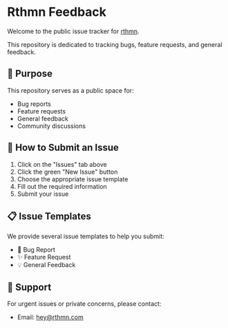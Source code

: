 # Rthmn Feedback

Welcome to the public issue tracker for [rthmn](https://rthmn.com).

This repository is dedicated to tracking bugs, feature requests, and general feedback.

## 🎯 Purpose

This repository serves as a public space for:

- Bug reports
- Feature requests
- General feedback
- Community discussions

## 🚀 How to Submit an Issue

1. Click on the "Issues" tab above
2. Click the green "New Issue" button
3. Choose the appropriate issue template
4. Fill out the required information
5. Submit your issue

## 📋 Issue Templates

We provide several issue templates to help you submit:

- 🐛 Bug Report
- ✨ Feature Request
- 💡 General Feedback

## 📱 Support

For urgent issues or private concerns, please contact:

- Email: hey@rthmn.com
